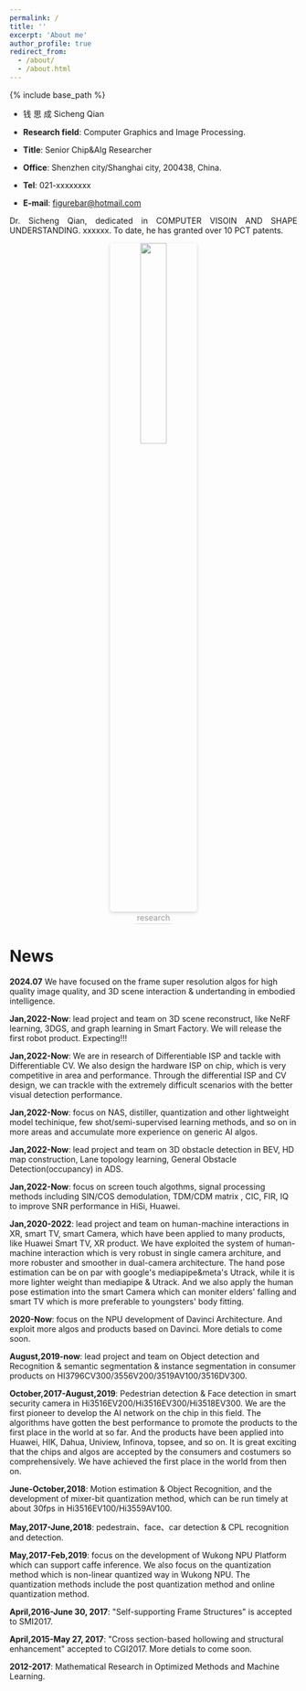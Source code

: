 ```yaml
---
permalink: /
title: ''
excerpt: 'About me'
author_profile: true
redirect_from:
  - /about/
  - /about.html
---
```


{% include base_path %}

- 钱 思 成 Sicheng Qian 

- **Research field**: Computer Graphics and Image Processing.

- **Title**: Senior Chip&Alg Researcher

- **Office**: Shenzhen city/Shanghai city, 200438, China.

- **Tel**: 021-xxxxxxxx

- **E-mail**: figurebar@hotmail.com
<p class='intro'>
Dr. Sicheng Qian, dedicated in COMPUTER VISOIN AND SHAPE UNDERSTANDING. xxxxxx. To date, he has granted over 10 PCT patents.
</p>
<style type="text/css" rel="stylesheet">
.intro { 
    text-align: justify;
    }
</style>

<center>
    <img style="border-radius: 0.3125em;
    box-shadow: 0 2px 4px 0 rgba(34,36,38,.12),0 2px 10px 0 rgba(34,36,38,.08); width:30%;" 
    src="{{ base_path }}/images/research2.png">
    <br>
    <div style="color:orange; border-bottom: 1px solid #d9d9d9;
    display: inline-block;
    color: #999;
    padding: 2px;">research</div>
</center>

# News

**2024.07** We have focused on the frame super resolution algos for high quality image quality, and 3D scene interaction & undertanding in embodied intelligence. 

**Jan,2022-Now**: lead project and team on 3D scene reconstruct, like NeRF learning, 3DGS, and graph learning in Smart Factory. We will release the first robot product. Expecting!!!

**Jan,2022-Now**: We are in research of Differentiable ISP and tackle with Differentiable CV. We also design the hardware ISP on chip, which is very competitive in area and performance. Through the differential ISP and CV design, we can trackle with the extremely difficult scenarios with the better visual detection performance. 

**Jan,2022-Now**: focus on NAS, distiller, quantization and other lightweight model techinique, few shot/semi-supervised learning methods, and so on in more areas and accumulate more experience on generic AI algos.

**Jan,2022-Now**: lead project and team on 3D obstacle detection in BEV, HD map construction, Lane topology learning, General Obstacle Detection(occupancy) in ADS.

**Jan,2022-Now**: focus on screen touch algothms, signal processing methods including SIN/COS demodulation, TDM/CDM matrix , CIC, FIR, IQ to improve SNR performance in HiSi, Huawei.

**Jan,2020-2022**: lead project and team on human-machine interactions in XR, smart TV, smart Camera, which have been applied to many products, like Huawei Smart TV, XR product. We have exploited the system of human-machine interaction which is very robust in single camera architure, and more robuster and smoother in dual-camera architecture. 
The hand pose estimation can be on par with google's mediapipe&meta's Utrack, while it is more lighter weight than mediapipe & Utrack.  And we also apply the human pose estimation into the smart Camera which can moniter elders' falling and smart TV which is more preferable to youngsters' body fitting.
 
**2020-Now**: focus on the NPU development of Davinci Architecture. And exploit more algos and products based on Davinci. More detials to come soon.

**August,2019-now**: lead project and team on Object detection and Recognition & semantic segmentation & instance segmentation in consumer products on HI3796CV300/3556V200/3519AV100/3516DV300.

**October,2017-August,2019**: Pedestrian detection & Face detection in smart security camera in Hi3516EV200/Hi3516EV300/Hi3518EV300.
			  We are the first pioneer to develop the AI network on the chip in this field.
			  The algorithms have gotten the best performance to promote the products to the first place in the world at so far. 
			  And the products have been applied into Huawei, HIK, Dahua, Uniview, Infinova, topsee, and so on. 
			  It is great exciting that the chips and algos are accepted by the consumers and costumers so comprehensively. 
		    	  We have achieved the first place in the world from then on.
	 
**June-October,2018**: Motion estimation & Object Recognition, and the development of mixer-bit quantization method, which can be run timely at about 30fps in Hi3516EV100/Hi3559AV100.

**May,2017-June,2018**: pedestrain、face、car detection & CPL recognition and detection.

**May,2017-Feb,2019**: focus on the development of Wukong NPU Platform which can support caffe inference. We also focus on the quantization method which is non-linear quantized way in Wukong NPU. The quantization methods include the post quantization method and online quantization method.

**April,2016-June 30, 2017**: "Self-supporting Frame Structures" is accepted to SMI2017.

**April,2015-May 27, 2017**: "Cross section-based hollowing and structural enhancement" accepted to CGI2017. More detials to come soon.

**2012-2017**: Mathematical Research in Optimized Methods and Machine Learning.



